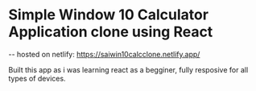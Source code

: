 # Simple Window 10 Calculator Application clone using React

 -- hosted on netlify: https://saiwin10calcclone.netlify.app/

Built this app as i was learning react as a begginer, fully resposive for all types of devices.
